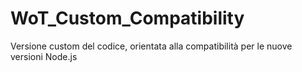 # WoT_Custom_Compatibility
Versione custom del codice, orientata alla compatibilità per le nuove versioni Node.js

